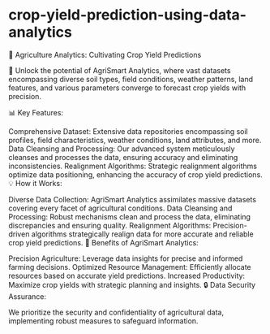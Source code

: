 # crop-yield-prediction-using-data-analytics


🌾 Agriculture Analytics: Cultivating Crop Yield Predictions

🚜 Unlock the potential of AgriSmart Analytics, where vast datasets encompassing diverse soil types, field conditions, weather patterns, land features, and various parameters converge to forecast crop yields with precision.

📊 Key Features:

Comprehensive Dataset: Extensive data repositories encompassing soil profiles, field characteristics, weather conditions, land attributes, and more.
Data Cleansing and Processing: Our advanced system meticulously cleanses and processes the data, ensuring accuracy and eliminating inconsistencies.
Realignment Algorithms: Strategic realignment algorithms optimize data positioning, enhancing the accuracy of crop yield predictions.
💡 How it Works:

Diverse Data Collection: AgriSmart Analytics assimilates massive datasets covering every facet of agricultural conditions.
Data Cleansing and Processing: Robust mechanisms clean and process the data, eliminating discrepancies and ensuring quality.
Realignment Algorithms: Precision-driven algorithms strategically realign data for more accurate and reliable crop yield predictions.
🌱 Benefits of AgriSmart Analytics:

Precision Agriculture: Leverage data insights for precise and informed farming decisions.
Optimized Resource Management: Efficiently allocate resources based on accurate yield predictions.
Increased Productivity: Maximize crop yields with strategic planning and insights.
🔒 Data Security Assurance:

We prioritize the security and confidentiality of agricultural data, implementing robust measures to safeguard information.
